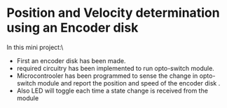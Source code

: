 # Position and Velocity determination using an Encoder disk
In this mini project:\
- First an encoder disk has been made.
- required circuitry has been implemented to run opto-switch module.
- Microcontrooler has been programmed to sense the change in opto-switch module and report the position and speed of the encoder disk .
- Also LED will toggle each time a state change is received from the module  
